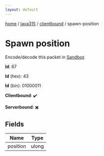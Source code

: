```yaml
---
layout: default
---
```


[home](/)  /  [java315](/protocol/java315)  /  [clientbound](/protocol/java315/clientbound)  /  spawn-position

# Spawn position

Encode/decode this packet in [Sandbox](../../../sandbox/java315#clientbound.spawn_position)

**Id**: 67

**Id** (hex): 43

**Id** (bin): 01000011

**Clientbound**: ✔️

**Serverbound**: ✖️

## Fields

Name | Type
---|---
position | ulong
